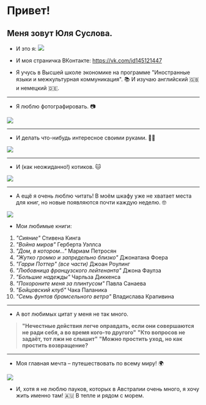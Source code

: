 # Привет!

## Меня зовут Юля Суслова.

+ И это я: 
![ ](https://pp.userapi.com/c837530/v837530540/4ccb9/y3RabJsWvhs.jpg "-")

+ И моя страничка ВКонтакте: <https://vk.com/id145121447>

+ Я учусь в Высшей школе экономике на программе "Иностранные языки и межкультурная коммуникация". 📚 И изучаю английский 🇬🇧 и немецкий 🇩🇪.

* * *

+ Я люблю фотографировать. 📷

![ ](http://oboi-dlja-stola.ru/file/1610/760x0/16:9/Кот-и-фотоаппарат.jpg "-")

***

+ И делать что-нибудь интересное своими руками. 👐🏻

![ ](https://i1.wallbox.ru/wallpapers/main/201531/74952eec142177f.jpg "-")

***

+ И (как неожиданно!) котиков. 🐱

![ ](http://kotemot.com/uploads/images/00/00/05/2014/07/27/bd514a.jpg "-")

***

+ А ещё я очень люблю читать! В моём шкафу уже не хватает места для книг, но новые появляются почти каждую неделю. 🤓

![ ](http://kirovnet.ru/files/img/news/91219/70326.jpg "-")

+ Мои любимые книги:
1. *"Сияние"* Стивена Кинга
2. *"Война миров"* Герберта Уэллса
3. *"Дом, в котором..."* Мариам Петросян
4. *"Жутко громко и запредельно близко"* Джонатана Фоера
5. *"Гарри Поттер" (все части)* Джоан Роулинг 
6. *"Любовница французского лейтенанта"* Джона Фаулза
7. *"Большие надежды"* Чарльза Диккенса
8. *"Похороните меня за плинтусом"* Павла Санаева
9. *"Бойцовский клуб"* Чака Паланика
10. *"Семь фунтов брамсельного ветра"* Владислава Крапивина

***

+ А вот любимых цитат у меня не так много. 

> **"Нечестные действия легче оправдать, если они совершаются не ради себя, а во время кого-то другого"**
> **"Кто вопросов не задаёт, тот лжи не слышит"**
> **"Можно простить уход, но как простить возвращение?**

***

+ Моя главная мечта – путешествовать по всему миру! 🌍

![ ](https://cs.pikabu.ru/post_img/2014/01/07/11/1389116853_1058751523.jpg "-")

+ И, хотя я не люблю пауков, которых в Австралии очень много, я хочу жить именно там! 🇦🇺 В тепле и рядом с морем. 



